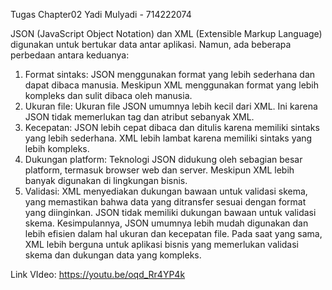 Tugas Chapter02
Yadi Mulyadi - 714222074

JSON (JavaScript Object Notation) dan XML (Extensible Markup Language)  digunakan untuk bertukar data antar aplikasi. Namun, ada beberapa perbedaan antara keduanya: 
 1. Format sintaks: JSON menggunakan format yang lebih sederhana dan dapat dibaca  manusia. Meskipun XML menggunakan format yang lebih kompleks dan sulit dibaca oleh manusia. 
 2. Ukuran file: Ukuran file JSON umumnya lebih kecil dari XML. Ini karena JSON tidak memerlukan  tag dan atribut sebanyak XML. 
 3. Kecepatan: JSON lebih cepat dibaca dan ditulis karena memiliki sintaks yang lebih sederhana.  XML lebih lambat karena memiliki sintaks yang lebih kompleks.
 4. Dukungan platform: Teknologi JSON didukung oleh sebagian besar platform, termasuk browser web dan server. Meskipun XML lebih banyak digunakan di lingkungan bisnis. 
 5. Validasi: XML menyediakan dukungan bawaan untuk validasi skema, yang memastikan bahwa data yang ditransfer sesuai dengan format yang diinginkan.  JSON tidak memiliki dukungan bawaan untuk validasi skema. 
 Kesimpulannya, JSON umumnya lebih mudah digunakan dan lebih efisien dalam hal ukuran  dan kecepatan file. Pada saat yang sama, XML lebih berguna untuk aplikasi bisnis yang memerlukan validasi skema dan dukungan  data yang kompleks.


Link VIdeo: https://youtu.be/oqd_Rr4YP4k
